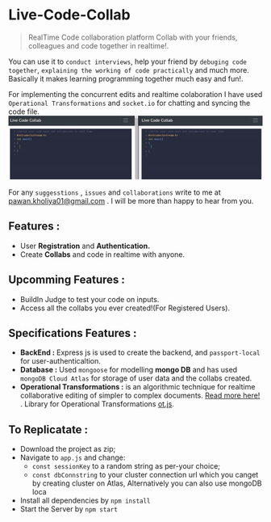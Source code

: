 # Live-Code-Collab
>RealTime Code collaboration platform 
Collab with your friends, colleagues and code together in realtime!. 

You can use it to `conduct interviews`, help your friend by `debuging code together`, `explaining the working of code practically` and much more. Basically it makes learning programming together much easy and fun!.

For implementing the concurrent edits and realtime colaboration I have used `Operational Transformations` and `socket.io` for chatting and syncing the code file.
![](result2.gif)

For any `suggesstions` , `issues` and `collaborations` write to me at [pawan.kholiya01@gmail.com](mailto:pawan.kholiya01@gmail.com) . I will be more than happy to hear from you.
## Features :
  - User **Registration** and **Authentication.**
  - Create **Collabs** and code in realtime with anyone.


## Upcomming Features :
  - BuildIn Judge to test your code on inputs. 
  - Access all the collabs you ever created!(For Registered Users). 
  


## Specifications Features :

  - **BackEnd  :** Express js is used to create the backend, and `passport-local` for user-authenticaltion.
  - **Database :** Used `mongoose` for modelling **mongo DB** and has used `mongoDB Cloud Atlas` for storage of user data and the collabs created.
  - **Operational Transformations :** is an algorithmic technique for realtime collaborative editing of simpler to complex documents. [Read more here!](http://operational-transformation.github.io/) . Library for Operational Transformations [ot.js](https://github.com/Operational-Transformation/ot.js/).
  
 ## To Replicatate :
 
  - Download the project as zip;
  - Navigate to `app.js` and change:
    - `const sessionKey` to a random string as per-your choice;
    - `const dbConnstring` to your cluster connection url which you canget by creating cluster on Atlas, Alternatively you can also use mongoDB loca
  - Install all dependencies by
    ``` npm install ```
  - Start the Server by
    ``` npm start ```
  
